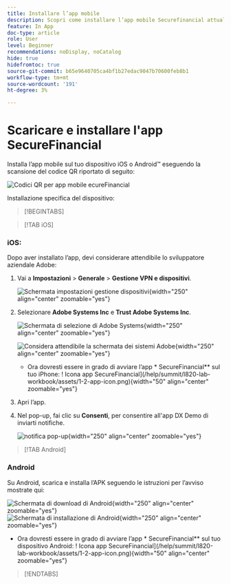```yaml
---
title: Installare l’app mobile
description: Scopri come installare l’app mobile Securefinancial attualmente utilizzata nel Summit Lab L535.
feature: In App
doc-type: article
role: User
level: Beginner
recommendations: noDisplay, noCatalog
hide: true
hidefromtoc: true
source-git-commit: b65e9640705ca4bf1b27edac9047b70600feb8b1
workflow-type: tm+mt
source-wordcount: '191'
ht-degree: 3%

---
```



# Scaricare e installare l&#39;app SecureFinancial

Installa l’app mobile sul tuo dispositivo iOS o Android™ eseguendo la scansione del codice QR riportato di seguito:

![Codici QR per app mobile ecureFinancial](/help/summit-lab-assets/assets/dx-demo-app-qr-codes.png)

Installazione specifica del dispositivo:

>[!BEGINTABS]

>[!TAB iOS]

### iOS:

Dopo aver installato l’app, devi considerare attendibile lo sviluppatore aziendale Adobe:

1. Vai a **Impostazioni** > **Generale** > **Gestione VPN e dispositivi**.

   ![Schermata impostazioni gestione dispositivi](/help/summit/l820-lab-workbook/assets/1-2-2-device-management-screen.PNG "Schermata impostazioni gestione dispositivi"){width="250" align="center" zoomable="yes"}

1. Selezionare **Adobe Systems Inc** e **Trust Adobe Systems Inc**.

   ![Schermata di selezione di Adobe Systems](/help/summit/l820-lab-workbook/assets/1-2-3-adobe-systems.PNG "Schermata di selezione di Adobe Systems"){width="250" align="center" zoomable="yes"}
   <br>

   ![Considera attendibile la schermata dei sistemi Adobe](/help/summit/l820-lab-workbook/assets/1-2-4-trust-adobe.PNG){width="250" align="center" zoomable="yes"}

   * Ora dovresti essere in grado di avviare l’app * SecureFinancial** sul tuo iPhone: ! Icona app SecureFinancial](/help/summit/l820-lab-workbook/assets/1-2-app-icon.png){width="50" align="center" zoomable="yes"}


1. Apri l’app.

1. Nel pop-up, fai clic su **Consenti**, per consentire all&#39;app DX Demo di inviarti notifiche.

   ![notifica pop-up](/help/summit/l820-lab-workbook/assets/1-2-allow-notifications.png){width="250" align="center" zoomable="yes"}

>[!TAB Android]

### Android

Su Android, scarica e installa l’APK seguendo le istruzioni per l’avviso mostrate qui:

![Schermata di download di Android](/help/summit/l820-lab-workbook/assets/1-2-5-android-download.jpg "Schermata di download di Android"){width="250" align="center" zoomable="yes"}
<br>
![Schermata di installazione di Android](/help/summit/l820-lab-workbook/assets/1-2-6-android-installation.jpg){width="250" align="center" zoomable="yes"}

* Ora dovresti essere in grado di avviare l’app * SecureFinancial** sul tuo dispositivo Android: ! Icona app SecureFinancial](/help/summit/l820-lab-workbook/assets/1-2-app-icon.png){width="50" align="center" zoomable="yes"}

>[!ENDTABS]
